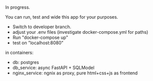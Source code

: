In progress.

You can run, test and wide this app for your purposes.

- Switch to developer branch.
- adjust your .env files (investigate docker-compose.yml for paths)
- Run "docker-compose up"
- test on "localhost:8080"

in containers:
- db: postgres
- db_service: async FastAPI + SQLModel
- nginx_service: ngnix as proxy, pure html+css+js as frontend

